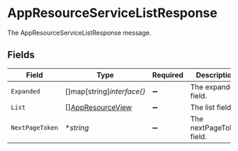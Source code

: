 # AppResourceServiceListResponse

The AppResourceServiceListResponse message.


## Fields

| Field                                                       | Type                                                        | Required                                                    | Description                                                 |
| ----------------------------------------------------------- | ----------------------------------------------------------- | ----------------------------------------------------------- | ----------------------------------------------------------- |
| `Expanded`                                                  | []map[string]*interface{}*                                  | :heavy_minus_sign:                                          | The expanded field.                                         |
| `List`                                                      | [][AppResourceView](../../models/shared/appresourceview.md) | :heavy_minus_sign:                                          | The list field.                                             |
| `NextPageToken`                                             | **string*                                                   | :heavy_minus_sign:                                          | The nextPageToken field.                                    |